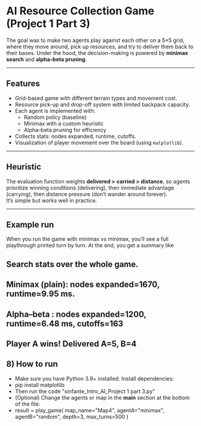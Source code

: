 # AI Resource Collection Game (Project 1 Part 3)
 
The goal was to make two agents play against each other on a 5×5 grid, where they move around, pick up resources, and try to deliver them back to their bases. Under the hood, the decision-making is powered by **minimax search** and **alpha–beta pruning**.

---

## Features
- Grid-based game with different terrain types and movement cost.
- Resource pick-up and drop-off system with limited backpack capacity.
- Each agent is implemented with:
  - Random policy (baseline)
  - Minimax with a custom heuristic
  - Alpha–beta pruning for efficiency
- Collects stats: nodes expanded, runtime, cutoffs.
- Visualization of player movement over the board (using `matplotlib`).

---

## Heuristic
The evaluation function weights **delivered > carried > distance**, so agents prioritize winning conditions (delivering), then immediate advantage (carrying), then distance pressure (don’t wander around forever).  
It’s simple but works well in practice.

---

## Example run
When you run the game with minimax vs minimax, you’ll see a full playthrough printed turn by turn. At the end, you get a summary like
## Search stats over the whole game.
## Minimax (plain): nodes expanded=1670, runtime=9.95 ms.
## Alpha–beta : nodes expanded=1200, runtime=6.48 ms, cutoffs=163
## Player A wins! Delivered A=5, B=4

## 8) How to run
- Make sure you have Python 3.9+ installed. Install dependencies:
- pip install matplotlib
- Then run the code "sinfante_Intro_AI_Project 1 part 3.py"
- (Optional) Change the agents or map in the __main__ section at the bottom of the file:
- result = play_game(
    map_name="Map4",
    agentA="minimax",
    agentB="random",
    depth=3,
    max_turns=500
)


